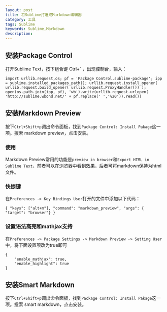 ```yaml
---
layout: post
title: 将Sublime打造成Markdown编辑器
category: 工具
tags: Sublime
keywords: Sublime,Markdown
description:
---
```


## 安装Package Control
打开Sublime Text，按下组合键 Ctrl+` ，出现控制台，输入：

```
import urllib.request,os; pf = 'Package Control.sublime-package'; ipp = sublime.installed_packages_path(); urllib.request.install_opener( urllib.request.build_opener( urllib.request.ProxyHandler()) ); open(os.path.join(ipp, pf), 'wb').write(urllib.request.urlopen( 'http://sublime.wbond.net/' + pf.replace(' ','%20')).read())
```

## 安装Markdown Preview
按下`Ctrl+Shift+p`调出命令面板，找到`Package Control: Install Pakage`这一项。搜索 markdown preview，点击安装。

### 使用
Markdown Preview常用的功能是`preview in browser`和`Export HTML in Sublime Text`，前者可以在浏览器中看到效果，后者可将markdown保持为html文件。

### 快捷键
在`Preferences -> Key Bindings User`打开的文件中添加以下代码：

```
{ "keys": ["alt+m"], "command": "markdown_preview", "args": { "target": "browser"} }
```

### 设置语法高亮和mathjax支持
在`Preferences -> Package Settings -> Markdown Preview -> Setting User`中，将下面设置项改为true即可

```
{
	"enable_mathjax": true,
	"enable_highlight": true
}
```

## 安装Smart Markdown
按下`Ctrl+Shift+p`调出命令面板，找到`Package Control: Install Pakage`这一项。搜索 smart markdown，点击安装。
